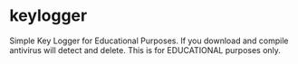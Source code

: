 # keylogger
Simple Key Logger for Educational Purposes. If you download and compile antivirus will detect and delete. This is for EDUCATIONAL purposes only. 
